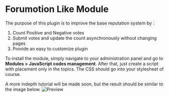# Forumotion Like Module

The purpose of this plugin is to improve the base reputation system by :

1. Count Positive and Negative votes
2. Submit votes and update the count asynchronously without changing pages
3. Provide an easy to customize plugin

To install the module, simply navigate to your administration panel and go to **Modules > JavaScript codes management**. After that, just create a script with placement only in the topics. The CSS should go into your stylesheet of course.

A more indepth tutorial will be made soon, but the result should be similar to the image below.
![Preview](http://i18.servimg.com/u/f18/18/21/41/30/vote10.png)

